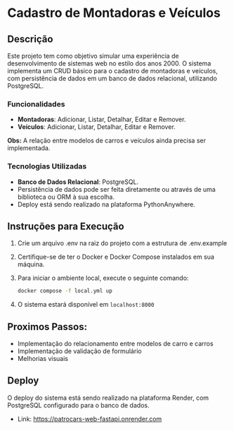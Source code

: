 # Cadastro de Montadoras e Veículos

## Descrição

Este projeto tem como objetivo simular uma experiência de desenvolvimento de sistemas web no estilo dos anos 2000. O sistema implementa um CRUD básico para o cadastro de montadoras e veículos, com persistência de dados em um banco de dados relacional, utilizando PostgreSQL.

### Funcionalidades

- **Montadoras**: Adicionar, Listar, Detalhar, Editar e Remover.
- **Veículos**: Adicionar, Listar, Detalhar, Editar e Remover.

**Obs:** A relação entre modelos de carros e veículos ainda precisa ser implementada.

### Tecnologias Utilizadas

- **Banco de Dados Relacional**: PostgreSQL.
- Persistência de dados pode ser feita diretamente ou através de uma biblioteca ou ORM à sua escolha.
- Deploy está sendo realizado na plataforma PythonAnywhere.

## Instruções para Execução

1. Crie um arquivo .env na raiz do projeto com a estrutura de .env.example
2. Certifique-se de ter o Docker e Docker Compose instalados em sua máquina.
3. Para iniciar o ambiente local, execute o seguinte comando:

   ```bash
   docker compose -f local.yml up
   ```
4. O sistema estará disponível em ```localhost:8000```

## Proximos Passos:
- Implementação do relacionamento entre modelos de carro e carros
- Implementação de validação de formulário
- Melhorias visuais

## Deploy
O deploy do sistema está sendo realizado na plataforma Render, com PostgreSQL configurado para o banco de dados.
- Link: https://patrocars-web-fastapi.onrender.com
